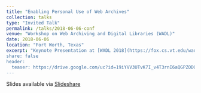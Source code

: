 ```yaml
---
title: "Enabling Personal Use of Web Archives"
collection: talks
type: "Invited Talk"
permalink: /talks/2018-06-06-conf
venue: "Workshop on Web Archiving and Digital Libraries (WADL)"
date: 2018-06-06
location: "Fort Worth, Texas"
excerpt: "Keynote Presentation at [WADL 2018](https://fox.cs.vt.edu/wadl2018.html)
share: false
header:
  teaser: https://drive.google.com/uc?id=19iYVV3UTvK7I_v4T3rnI6aQGPZODQu9M
---
```


Slides available via [Slideshare](https://www.slideshare.net/mweigle/enabling-personal-use-of-web-archives)
